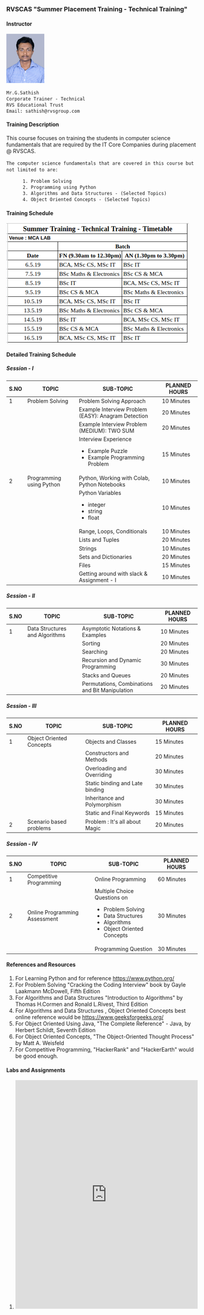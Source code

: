 ### RVSCAS "Summer Placement Training - Technical Training"  

#### Instructor    
   <img src="https://github.com/sathishnotes/rvscas/raw/master/DSC_7028%20pp.jpg" alt="sathish" width="100"/>       
        
    Mr.G.Sathish   
    Corporate Trainer - Technical     
    RVS Educational Trust   
    Email: sathish@rvsgroup.com         

#### Training Description

This course focuses on training the students in computer science fundamentals that are required by the IT Core Companies during placement @ RVSCAS.  
  
`The computer science fundamentals that are covered in this course but not limited to are:`

          1. Problem Solving
          2. Programming using Python
          3. Algorithms and Data Structures - (Selected Topics)
          4. Object Oriented Concepts - (Selected Topics)

#### Training Schedule

<img src="https://github.com/sathishnotes/rvscas/raw/master/timetable.png" alt="timetable" align="middle"/>  
  

#### Detailed Training Schedule

##### Session - I

S.NO | TOPIC | SUB-TOPIC | PLANNED HOURS
-----| ----- | --------- | -------------
1    | Problem Solving | Problem Solving Approach | 10 Minutes
|  | |Example Interview Problem (EASY): Anagram Detection | 20 Minutes
|  | |Example Interview Problem (MEDIUM): TWO SUM | 20 Minutes
|  | |Interview Experience <ul><li>Example Puzzle</li><li>Example Programming Problem</li></ul>| 15 Minutes
2    | Programming using Python | Python, Working with Colab, Python Notebooks | 10 Minutes
|  | | Python Variables  <ul><li>integer</li><li>string</li><li>float</li></ul> | 10 Minutes
|  | | Range, Loops, Conditionals | 10 Minutes
|  | | Lists and Tuples | 20 Minutes
|  | | Strings | 10 Minutes
|  | | Sets and Dictionaries | 20 Minutes
|  | | Files | 15 Minutes
|  | | Getting around with slack & Assignment - I | 10 Minutes

##### Session - II

S.NO | TOPIC | SUB-TOPIC | PLANNED HOURS
-----| ----- | --------- | -------------
1    | Data Structures and Algorithms | Asymptotic Notations & Examples | 10 Minutes
|  | | Sorting | 20 Minutes
|  | | Searching | 20 Minutes
|  | | Recursion and Dynamic Programming | 30 Minutes
|  | | Stacks and Queues | 20 Minutes
|  | | Permutations, Combinations and Bit Manipulation | 20 Minutes

##### Session - III

S.NO | TOPIC | SUB-TOPIC | PLANNED HOURS
-----| ----- | --------- | -------------
1    | Object Oriented Concepts | Objects and Classes | 15 Minutes
|  | | Constructors and Methods | 20 Minutes
|  | | Overloading and Overriding | 30 Minutes
|  | | Static binding and Late binding | 30 Minutes
|  | | Inheritance and Polymorphism | 30 Minutes
|  | | Static and Final Keywords | 15 Minutes
2    | Scenario based problems | Problem : It's all about Magic | 20 Minutes

##### Session - IV

S.NO | TOPIC | SUB-TOPIC | PLANNED HOURS
-----| ----- | --------- | -------------
1    | Competitive Programming | Online Programming | 60 Minutes
2    | Online Programming Assessment | Multiple Choice Questions on <ul><li>Problem Solving</li><li>Data Structures</li><li>Algorithms</li><li>Object Oriented Concepts</li></ul> | 30 Minutes
|  | | Programming Question | 30 Minutes


#### References and Resources

1. For Learning Python and for reference https://www.python.org/
2. For Problem Solving "Cracking the Coding Interview" book by Gayle Laakmann McDowell, Fifth Edition
3. For Algorithms and Data Structures "Introduction to Algorithms" by Thomas H.Cormen and Ronald L.Rivest, Third Edition
4. For Algorithms and Data Structures , Object Oriented Concepts best online reference would be https://www.geeksforgeeks.org/
5. For Object Oriented Using Java, "The Complete Reference" - Java, by Herbert Schildt, Seventh Edition
6. For Object Oriented Concepts, "The Object-Oriented Thought Process" by Matt A. Weisfeld
7. For Competitive Programming, "HackerRank" and "HackerEarth" would be good enough.

#### Labs and Assignments

1. <embed src="https://github.com/sathishnotes/rvscas/raw/master/Anagrams.pdf" type="application/pdf" width="100%" height="600px" />


